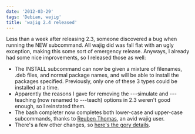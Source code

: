 ```yaml
---
date: '2012-03-29'
tags: 'Debian, wajig'
title: 'wajig 2.4 released'
---
```


Less than a week after releasing 2.3, someone discovered a bug when
running the NEW subcommand. All wajig did was fall flat with an ugly
exception, making this some sort of emergency release. Anyways, I
already had some nice improvements, so I released those as well:

-   The INSTALL subcommand can now be given a mixture of filenames, .deb
    files, and normal package names, and will be able to install the
    packages specified. Previously, only one of these 3 types could be
    installed at a time.
-   Apparently the reasons I gave for removing the ---simulate and
    ---teaching (now renamed to ---teach) options in 2.3 weren\'t good
    enough, so I reinstated them.
-   The bash completer now completes both lower-case and upper-case
    subcommands, thanks to [Reuben Thomas], an avid wajig user.
-   There\'s a few other changes, so [here\'s the gory details].

  [Reuben Thomas]: http://rrt.sc3d.org/
  [here\'s the gory details]: http://packages.qa.debian.org/w/wajig/news/20120327T130420Z.html
